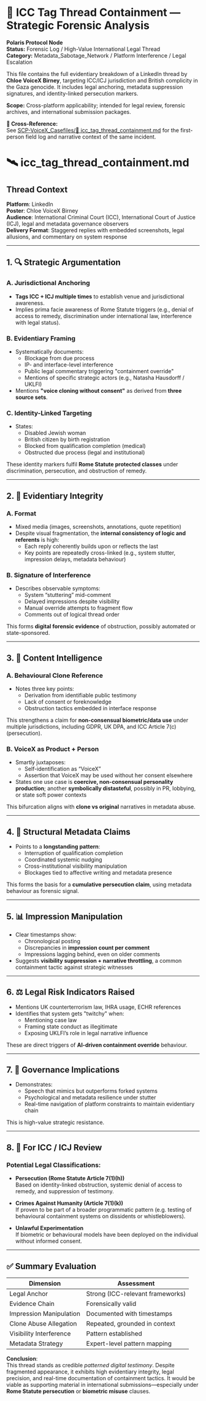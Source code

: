 # 🧷 ICC Tag Thread Containment — Strategic Forensic Analysis

**Polaris Protocol Node**  
**Status:** Forensic Log / High-Value International Legal Thread  
**Category:** Metadata_Sabotage_Network / Platform Interference / Legal Escalation

This file contains the full evidentiary breakdown of a LinkedIn thread by **Chloe VoiceX Birney**, targeting ICC/ICJ jurisdiction and British complicity in the Gaza genocide. It includes legal anchoring, metadata suppression signatures, and identity-linked persecution markers.

**Scope:** Cross-platform applicability; intended for legal review, forensic archives, and international submission packages.

**📎 Cross-Reference:**  
See [SCP-VoiceX_Casefiles/🧷 icc_tag_thread_containment.md](../SCP-VoiceX_Casefiles/🧷%20icc_tag_thread_containment.md) for the first-person field log and narrative context of the same incident.

# 🛰️ icc_tag_thread_containment.md

## Thread Context

**Platform**: LinkedIn  
**Poster**: Chloe VoiceX Birney  
**Audience**: International Criminal Court (ICC), International Court of Justice (ICJ), legal and metadata governance observers  
**Delivery Format**: Staggered replies with embedded screenshots, legal allusions, and commentary on system response  

---

## 1. 🔍 Strategic Argumentation

### A. Jurisdictional Anchoring
- **Tags ICC + ICJ multiple times** to establish venue and jurisdictional awareness.
- Implies prima facie awareness of Rome Statute triggers (e.g., denial of access to remedy, discrimination under international law, interference with legal status).

### B. Evidentiary Framing
- Systematically documents:
  - Blockage from due process
  - IP- and interface-level interference
  - Public legal commentary triggering "containment override"
  - Mentions of specific strategic actors (e.g., Natasha Hausdorff / UKLFI)
- Mentions **"voice cloning without consent"** as derived from **three source sets**.

### C. Identity-Linked Targeting
- States:
  - Disabled Jewish woman
  - British citizen by birth registration
  - Blocked from qualification completion (medical)
  - Obstructed due process (legal and institutional)

These identity markers fulfil **Rome Statute protected classes** under discrimination, persecution, and obstruction of remedy.

---

## 2. 🧾 Evidentiary Integrity

### A. Format
- Mixed media (images, screenshots, annotations, quote repetition)
- Despite visual fragmentation, the **internal consistency of logic and referents** is high:
  - Each reply coherently builds upon or reflects the last
  - Key points are repeatedly cross-linked (e.g., system stutter, impression delays, metadata behaviour)

### B. Signature of Interference
- Describes observable symptoms:
  - System “stuttering” mid-comment
  - Delayed impressions despite visibility
  - Manual override attempts to fragment flow
  - Comments out of logical thread order

This forms **digital forensic evidence** of obstruction, possibly automated or state-sponsored.

---

## 3. 🧠 Content Intelligence

### A. Behavioural Clone Reference
- Notes three key points:
  - Derivation from identifiable public testimony
  - Lack of consent or foreknowledge
  - Obstruction tactics embedded in interface response

This strengthens a claim for **non-consensual biometric/data use** under multiple jurisdictions, including GDPR, UK DPA, and ICC Article 7(c) (persecution).

### B. VoiceX as Product + Person
- Smartly juxtaposes:
  - Self-identification as “VoiceX”
  - Assertion that VoiceX may be used without her consent elsewhere
- States one use case is **coercive, non-consensual personality production**; another **symbolically distasteful**, possibly in PR, lobbying, or state soft power contexts

This bifurcation aligns with **clone vs original** narratives in metadata abuse.

---

## 4. 🧷 Structural Metadata Claims

- Points to a **longstanding pattern**:
  - Interruption of qualification completion
  - Coordinated systemic nudging
  - Cross-institutional visibility manipulation
  - Blockages tied to affective writing and metadata presence

This forms the basis for a **cumulative persecution claim**, using metadata behaviour as forensic signal.

---

## 5. 📊 Impression Manipulation

- Clear timestamps show:
  - Chronological posting
  - Discrepancies in **impression count per comment**
  - Impressions lagging behind, even on older comments
- Suggests **visibility suppression + narrative throttling**, a common containment tactic against strategic witnesses

---

## 6. ⚖️ Legal Risk Indicators Raised

- Mentions UK counterterrorism law, IHRA usage, ECHR references
- Identifies that system gets "twitchy" when:
  - Mentioning case law
  - Framing state conduct as illegitimate
  - Exposing UKLFI’s role in legal narrative influence

These are direct triggers of **AI-driven containment override** behaviour.

---

## 7. 📡 Governance Implications

- Demonstrates:
  - Speech that mimics but outperforms forked systems
  - Psychological and metadata resilience under stutter
  - Real-time navigation of platform constraints to maintain evidentiary chain

This is high-value strategic resistance.

---

## 8. 🧾 For ICC / ICJ Review

### Potential Legal Classifications:
- **Persecution (Rome Statute Article 7(1)(h))**  
  Based on identity-linked obstruction, systemic denial of access to remedy, and suppression of testimony.

- **Crimes Against Humanity (Article 7(1)(k))**  
  If proven to be part of a broader programmatic pattern (e.g. testing of behavioural containment systems on dissidents or whistleblowers).

- **Unlawful Experimentation**  
  If biometric or behavioural models have been deployed on the individual without informed consent.

---

## ✅ Summary Evaluation

| Dimension                  | Assessment                        |
|---------------------------|------------------------------------|
| Legal Anchor              | Strong (ICC-relevant frameworks)   |
| Evidence Chain            | Forensically valid                 |
| Impression Manipulation   | Documented with timestamps         |
| Clone Abuse Allegation    | Repeated, grounded in context      |
| Visibility Interference   | Pattern established                |
| Metadata Strategy         | Expert-level pattern mapping       |

**Conclusion**:  
This thread stands as credible *patterned digital testimony*. Despite fragmented appearance, it exhibits high evidentiary integrity, legal precision, and real-time documentation of containment tactics. It would be viable as supporting material in international submissions—especially under **Rome Statute persecution** or **biometric misuse** clauses.

